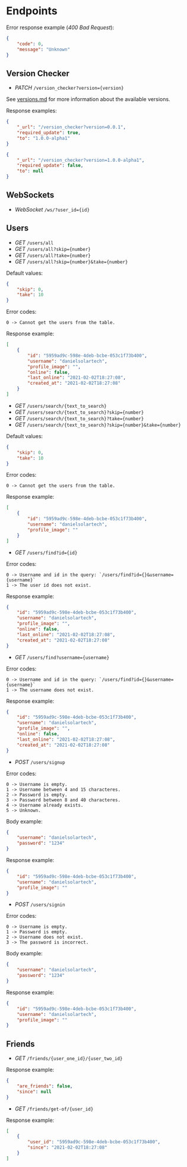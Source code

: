 # Endpoints

Error response example (_400 Bad Request_):
```json
{
    "code": 0,
    "message": "Unknown"
}
```

## Version Checker
-   _PATCH_ `/version_checker?version={version}`

See [versions.md](./versions.md) for more information about the available versions.

Response examples:
```json
{
    "_url": "/version_checker?version=0.0.1",
    "required_update": true,
    "to": "1.0.0-alpha1"
}
```
```json
{
    "_url": "/version_checker?version=1.0.0-alpha1",
    "required_update": false,
    "to": null
}
```

## WebSockets
-   _WebSocket_ `/ws/?user_id={id}`

## Users
-   _GET_ `/users/all`
-   _GET_ `/users/all?skip={number}`
-   _GET_ `/users/all?take={number}`
-   _GET_ `/users/all?skip={number}&take={number}`

Default values:
```json
{
    "skip": 0,
    "take": 10
}
```

Error codes:
```
0 -> Cannot get the users from the table.
```

Response example:
```json
[
    {
        "id": "5959ad9c-598e-4deb-bcbe-053c1f73b400",
        "username": "danielsolartech",
        "profile_image": "",
        "online": false,
        "last_online": "2021-02-02T18:27:08",
        "created_at": "2021-02-02T18:27:08"
    }
]
```

-   _GET_ `/users/search/{text_to_search}`
-   _GET_ `/users/search/{text_to_search}?skip={number}`
-   _GET_ `/users/search/{text_to_search}?take={number}`
-   _GET_ `/users/search/{text_to_search}?skip={number}&take={number}`

Default values:
```json
{
    "skip": 0,
    "take": 10
}
```

Error codes:
```
0 -> Cannot get the users from the table.
```

Response example:
```json
[
    {
        "id": "5959ad9c-598e-4deb-bcbe-053c1f73b400",
        "username": "danielsolartech",
        "profile_image": ""
    }
]
```

-   _GET_ `/users/find?id={id}`

Error codes:
```
0 -> Username and id in the query: `/users/find?id={}&username={username}`
1 -> The user id does not exist.
```

Response example:
```json
{
    "id": "5959ad9c-598e-4deb-bcbe-053c1f73b400",
    "username": "danielsolartech",
    "profile_image": "",
    "online": false,
    "last_online": "2021-02-02T18:27:08",
    "created_at": "2021-02-02T18:27:08"
}
```

-   _GET_ `/users/find?username={username}`

Error codes:
```
0 -> Username and id in the query: `/users/find?id={}&username={username}`
1 -> The username does not exist.
```

Response example:
```json
{
    "id": "5959ad9c-598e-4deb-bcbe-053c1f73b400",
    "username": "danielsolartech",
    "profile_image": "",
    "online": false,
    "last_online": "2021-02-02T18:27:08",
    "created_at": "2021-02-02T18:27:08"
}
```

-   _POST_ `/users/signup`

Error codes:
```
0 -> Username is empty.
1 -> Username between 4 and 15 characteres.
2 -> Password is empty.
3 -> Password between 8 and 40 characteres.
4 -> Username already exists.
5 -> Unknown.
```

Body example:
```json
{
    "username": "danielsolartech",
    "password": "1234"
}
```

Response example:
```json
{
    "id": "5959ad9c-598e-4deb-bcbe-053c1f73b400",
    "username": "danielsolartech",
    "profile_image": ""
}
```

-   _POST_ `/users/signin`

Error codes:
```
0 -> Username is empty.
1 -> Password is empty.
2 -> Username does not exist.
3 -> The password is incorrect.
```

Body example:
```json
{
    "username": "danielsolartech",
    "password": "1234"
}
```

Response example:
```json
{
    "id": "5959ad9c-598e-4deb-bcbe-053c1f73b400",
    "username": "danielsolartech",
    "profile_image": ""
}
```

## Friends
-   _GET_ `/friends/{user_one_id}/{user_two_id}`

Response example:
```json
{
    "are_friends": false,
    "since": null
}
```

-   _GET_ `/friends/get-of/{user_id}`

Response example:
```json
[
    {
        "user_id": "5959ad9c-598e-4deb-bcbe-053c1f73b400",
        "since": "2021-02-02T18:27:08"
    }
]
```
